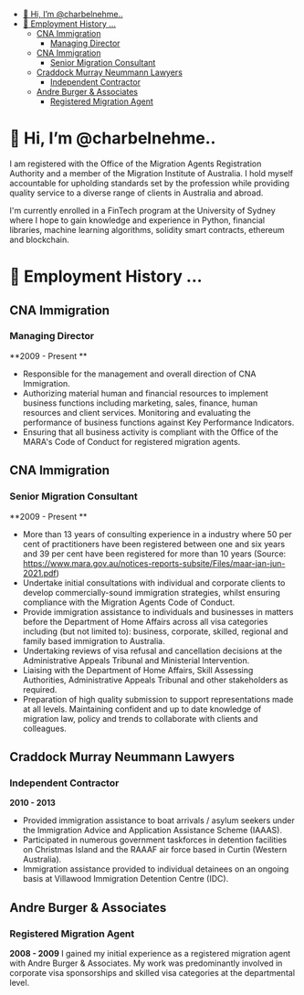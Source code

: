 

- [👋 Hi, I’m @charbelnehme..](#-hi-im-charbelnehme)
- [💞️ Employment History ...](#️-employment-history-)
  - [CNA Immigration](#cna-immigration)
    - [Managing Director](#managing-director)
  - [CNA Immigration](#cna-immigration-1)
    - [Senior Migration Consultant](#senior-migration-consultant)
  - [Craddock Murray Neummann Lawyers](#craddock-murray-neummann-lawyers)
    - [Independent Contractor](#independent-contractor)
  - [Andre Burger & Associates](#andre-burger--associates)
    - [Registered Migration Agent](#registered-migration-agent)


# 👋 Hi, I’m @charbelnehme..

I am registered with the Office of the Migration Agents Registration Authority and a member of the Migration Institute of Australia. I hold myself accountable for upholding standards set by the profession while providing quality service to a diverse range of clients in Australia and abroad. 

I'm currently enrolled in a FinTech program at the University of Sydney where I hope to gain knowledge and experience in Python, financial libraries, machine learning algorithms, solidity smart contracts, ethereum and blockchain. 
# 💞️ Employment History ...

## CNA Immigration 
### Managing Director 
**2009 - Present **
* Responsible for the management and overall direction of CNA Immigration. 
* Authorizing material human and financial resources to implement business functions including marketing, sales, finance, human resources and client services. Monitoring and evaluating the performance of business functions against Key Performance Indicators. 
* Ensuring that all business activity is compliant with the Office of the MARA's Code of Conduct for registered migration agents.

## CNA Immigration
### Senior Migration Consultant 
**2009 - Present **

* More than 13 years of consulting experience in a industry where 50 per cent of practitioners have been registered between one and six years and 39 per cent have been registered for more than 10 years (Source:  https://www.mara.gov.au/notices-reports-subsite/Files/maar-jan-jun-2021.pdf) 
* Undertake initial consultations with individual and corporate clients to develop commercially-sound immigration strategies, whilst ensuring compliance with the Migration Agents Code of Conduct. 
* Provide immigration assistance to individuals and businesses in matters before the Department of Home Affairs across all visa categories including (but not limited to): business, corporate, skilled, regional and family based immigration to Australia. 
* Undertaking reviews of visa refusal and cancellation decisions at the Administrative Appeals Tribunal and Ministerial Intervention. 
* Liaising with the Department of Home Affairs, Skill Assessing Authorities, Administrative Appeals Tribunal and other stakeholders as required. 
* Preparation of high quality submission to support representations made at all levels.
Maintaining confident and up to date knowledge of migration law, policy and trends to collaborate with clients and colleagues. 
## Craddock Murray Neummann Lawyers
### Independent Contractor 
**2010 - 2013**
* Provided immigration assistance to boat arrivals / asylum seekers under the Immigration Advice and Application Assistance Scheme (IAAAS). 
* Participated in numerous government taskforces in detention facilities on Christmas Island and the RAAAF air force based in Curtin (Western Australia).
* Immigration assistance provided to individual detainees on an ongoing basis at Villawood Immigration Detention Centre (IDC). 

## Andre Burger & Associates 
### Registered Migration Agent 
**2008 - 2009**
I gained my initial experience as a registered migration agent with Andre Burger & Associates. My work was predominantly involved in corporate visa sponsorships and skilled visa categories at the departmental level.

<!---
charbelnehme/charbelnehme is a ✨ special ✨ repository because its `README.md` (this file) appears on your GitHub profile.
You can click the Preview link to take a look at your changes.
--->
